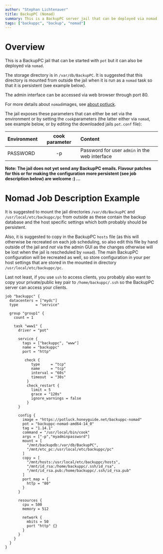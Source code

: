 ```yaml
---
author: "Stephan Lichtenauer"
title: BackupPC (Nomad)
summary: This is a BackupPC server jail that can be deployed via nomad.
tags: ["backuppc", "backup", "nomad"]
---
```


# Overview

This is a BackupPC jail that can be started with ```pot``` but it can also be deployed via ```nomad```.

The storage directory is in ```/var/db/BackupPC```.
It is suggested that this directory is mounted from outside the jail when it is run as a ```nomad``` task so that it is persistent (see example below).

The admin interface can be accessed via web browser through port 80.

For more details about ```nomad```images, see [about potluck](https://potluck.honeyguide.net/micro/about-potluck/).

The jail exposes these parameters that can either be set via the environment or by setting the ```cook```parameters (the latter either via ```nomad```, see example below, or by editing the downloaded jails ```pot.conf``` file):

| Environment      | cook parameter     | Content      |
| :--------------- | :----------------: | :-----------|
| PASSWORD         | -p              | Password for user ```admin``` in the web interface |

**Note: The jail does not yet send any BackupPC emails. Flavour patches for this or for making the configuration more persistent (see job description below) are welcome :) ...**

# Nomad Job Description Example

It is suggested to mount the jail directories ```/var/db/BackupPC``` and ```/usr/local/etc/backuppc/pc``` from outside as these contain the backup database and the host specific settings which both probably should be persistent.

Also, it is suggested to copy in the BackupPC ```hosts``` file (as this will otherwise be recreated on each job scheduling, so also edit this file by hand outside of the jail and *not* via the admin GUI as the changes otherwise will be lost when the jail is rescheduled by ```nomad```). The main BackupPC configuration will be recreated as well, so store configuration in your per host settings that are stored in the mounted in directory ```/usr/local/etc/backuppc/pc```.

Last not least, if you use ```ssh``` to access clients, you probably also want to copy your private/public key pair to ```/home/backuppc/.ssh``` so the BackupPC server can access your clients.

```
job "backuppc" {
  datacenters = ["mydc"]
  type        = "service"

  group "group1" {
    count = 1

    task "www1" {
      driver = "pot"

      service {
        tags = ["backuppc", "www"]
        name = "backuppc"
        port = "http"

         check {
            type     = "tcp"
            name     = "tcp"
            interval = "60s"
            timeout  = "30s"
          }
          check_restart {
            limit = 5
            grace = "120s"
            ignore_warnings = false
          }
      }

      config {
        image = "https://potluck.honeyguide.net/backuppc-nomad"
        pot = "backuppc-nomad-amd64-14_0"
        tag = "1.14.1"
        command = "/usr/local/bin/cook"
        args = ["-p","myadminpassword"]
        mount = [
          "/mnt/backupdb:/var/db/BackupPC",
          "/mnt/etc_pc:/usr/local/etc/backuppc/pc"
        ]
        copy = [
          "/mnt/hosts:/usr/local/etc/backuppc/hosts",
          "/mnt/id_rsa:/home/backuppc/.ssh/id_rsa",
          "/mnt/id_rsa.pub:/home/backuppc/.ssh/id_rsa.pub"
        ]
        port_map = {
          http = "80"
        }
      }

      resources {
        cpu = 500
        memory = 512

        network {
          mbits = 50
          port "http" {}
        }
      }
    }
  }
}
```

